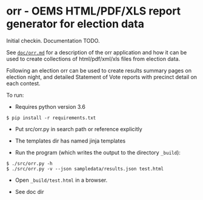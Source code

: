 # orr - OEMS HTML/PDF/XLS report generator for election data

Initial checkin. Documentation TODO.

See [`doc/orr.md`](doc/orr.md) for a description of the orr application
and how it can be used to create collections of html/pdf/xml/xls
files from election data.

Following an election orr can be used to create results summary
pages on election night, and detailed Statement of Vote reports
with precinct detail on each contest.

To run:

* Requires python version 3.6

```
$ pip install -r requirements.txt
```

* Put src/orr.py in search path or reference explicitly

* The templates dir has named jinja templates

* Run the program (which writes the output to the directory `_build`):

```
$ ./src/orr.py -h
$ ./src/orr.py -v --json sampledata/results.json test.html
```

* Open `_build/test.html` in a browser.

* See doc dir

